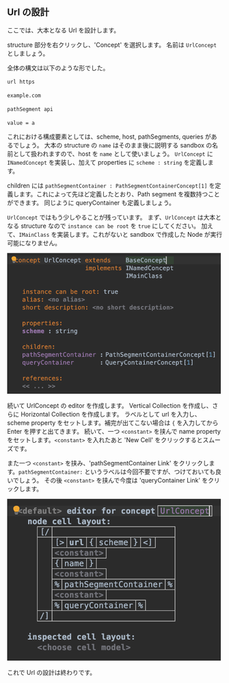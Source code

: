 ## Url の設計

ここでは、大本となる Url を設計します。

structure 部分を右クリックし、'Concept' を選択します。
名前は `UrlConcept` としましょう。

全体の構文は以下のような形でした。

```
url https

example.com

pathSegment api

value = a
```

これにおける構成要素としては、scheme, host, pathSegments, queries があるでしょう。
大本の structure の `name` はそのまま後に説明する sandbox の名前として扱われますので、host を `name` として使いましょう。
`UrlConcept` に `INamedConcept` を実装し、加えて properties に `scheme : string` を定義します。

children には `pathSegmentContainer : PathSegmentContainerConcept[1]` を定義します。これによって先ほど定義したとおり、Path segment を複数持つことができます。
同じように queryContainer も定義しましょう。


`UrlConcept` ではもう少しやることが残っています。
まず、`UrlConcept` は大本となる structure なので `instance can be root` を `true` にしてください。
加えて、`IMainClass` を実装します。これがないと sandbox で作成した Node が実行可能になりません。

<img src="./06_Url_01.png" width="500" />

続いて UrlConcept の editor を作成します。
Vertical Collection を作成し、さらに Horizontal Collection を作成します。
ラベルとして url を入力し、scheme property をセットします。補完が出てこない場合は `{` を入力してから Enter を押すと出てきます。
続いて、一つ `<constant>` を挟んで name property をセットします。`<constant>` を入れたあと 'New Cell' をクリックするとスムーズです。

また一つ `<constant>` を挟み、'pathSegmentContainer Link' をクリックします。`pathSegmentContainer:` というラベルは今回不要ですが、つけておいても良いでしょう。
その後 `<constant>` を挟んで今度は 'queryContainer Link' をクリックします。

<img src="./06_Url_02.png" width="500" />

これで Url の設計は終わりです。

